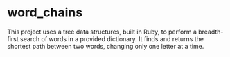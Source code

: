 word_chains
===========

This project uses a tree data structures, built in Ruby, to perform a breadth-first search of words in a provided dictionary. It finds and returns the shortest path between two words, changing only one letter at a time. 
